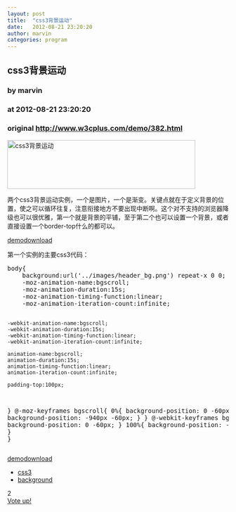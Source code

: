 ```yaml
---
layout: post
title:  "css3背景运动"
date:   2012-08-21 23:20:20
author: marvin
categories: program
---
```


## css3背景运动
### by marvin
### at 2012-08-21 23:20:20
### original <http://www.w3cplus.com/demo/382.html>

<div><div><div><img src="http://www.w3cplus.com/sites/default/files/styles/large/public/tutrial/css3bgmove.jpg" width="428" height="111" alt="css3背景运动"></div></div></div><div><div><div><p>两个css3背景运动实例，一个是图片，一个是渐变。关键点就在于定义背景的位置，使之可以循环往复，注意衔接地方不要出现中断啊。这个对不支持的浏览器降级也可以很优雅，第一个就是背景的平铺，至于第二个也可以设置一个背景，或者直接设置一个border-top什么的都可以。</p>
<p><a href="http://www.w3cplus.com/demo/css3/css3bgmove/css3bgmove.html">demo</a><a href="http://www.w3cplus.com/download/css3bgmove.zip">download</a></p>
<p>第一个实例的主要css3代码：</p>
<pre>body{
    background:url('../images/header_bg.png') repeat-x 0 0;
	-moz-animation-name:bgscroll;
	-moz-animation-duration:15s;
	-moz-animation-timing-function:linear;
	-moz-animation-iteration-count:infinite;
		
	-webkit-animation-name:bgscroll;
	-webkit-animation-duration:15s;
	-webkit-animation-timing-function:linear;
	-webkit-animation-iteration-count:infinite;
		
	animation-name:bgscroll;
	animation-duration:15s;
	animation-timing-function:linear;
	animation-iteration-count:infinite;

	padding-top:100px;
}
@-moz-keyframes bgscroll{
    0%{
		background-position: 0 -60px;
	}
	100%{
		background-position: -940px -60px;
	}
}
@-webkit-keyframes bgscroll{
    0%{
		background-position: 0 -60px;
	}
	100%{
		background-position: -940px -60px;
	}
}</pre><p><a href="http://www.w3cplus.com/demo/css3/css3bgmove/css3bgmove.html">demo</a><a href="http://www.w3cplus.com/download/css3bgmove.zip">download</a></p>
</div></div></div><div><ul><li><a href="http://www.w3cplus.com/demo/tags/23.html">css3</a></li><li><a href="http://www.w3cplus.com/demo/tags/185.html">background</a></li></ul></div><div><div><div><div>
      <div>2</div>
                  <a href="http://www.w3cplus.com/vote/node/382/1/vote/alternate/pf9Bgby03jTLg4G356KrKoPsQGD919OGz8it08wTAFA/nojs" rel="nofollow">
                <div title="Vote up!"></div>
          <div>Vote up!</div>
              </a>
                </div>
</div></div></div><img src="http://www1.feedsky.com/t1/668363063/W3CPlus/feedsky/s.gif?r=http://www.w3cplus.com/demo/382.html" border="0" height="0" width="0">